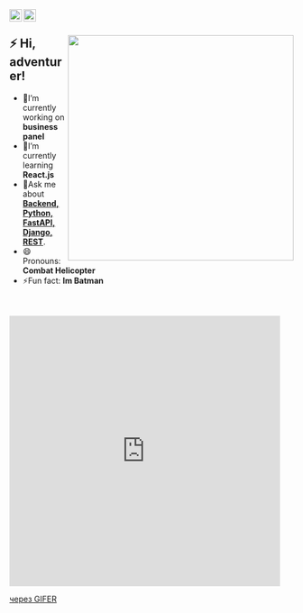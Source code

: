 <a href="https://t.me/lindel33">
  <img align="left" alt="telegram" width="22px" src="https://cdn-icons-png.flaticon.com/512/2111/2111646.png" />
</a>
<a href="mailto:pyostr@gmail.com">
  <img align="left" alt="gmail" width="22px" src="https://cdn-icons-png.flaticon.com/512/5968/5968534.png" />
</a>

</br>

<div>
  <img width="400px" align="right" src="https://cdn.tomondre.com/this-is-fine.jpg" />
  <h2>⚡️ Hi, adventurer!</h2>
  <ul>
    <li>🔭I’m currently working on <strong>business panel</strong></li>
    <li>🧐I’m currently learning <strong>React.js</strong></li>
    <li>💬Ask me about <strong><u>Backend, Python, FastAPI, Django, REST</u></strong>.</li>
    <li>😄Pronouns: <strong><b>Combat Helicopter</b></strong></li>
    <li>⚡Fun fact: <strong>Im Batman</strong></li>
  </ul>
</div>

</br>
</br>

<iframe src="https://gifer.com/embed/7Sqc" width=480 height=480.000 frameBorder="0" allowFullScreen></iframe><p><a href="https://gifer.com">через GIFER</a>
